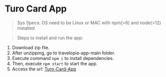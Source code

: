 # Turo Card App

> Sys Specs: OS need to be Linux or MAC with npm(>6) and node(>12) installed.

> Steps to install and run the app:

 1. Download zip file.
 2. After unzipping, go to travelopia-app-main folder.
 3. Execute command `npm i` to install dependencies.
 4. Then, execute `npm start` to start the app.
 5. Access the url: [Turo-Card-App](http://127.0.0.1:3000)
